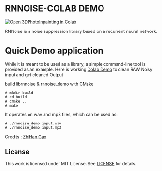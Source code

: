 # RNNOISE-COLAB DEMO

[![Open 3DPhotoInpainting in Colab](https://colab.research.google.com/assets/colab-badge.svg)](https://colab.research.google.com/drive/1lBx156kISjDKdMNZBV5UiPQNPLRN9Ld2)

RNNoise is a noise suppression library based on a recurrent neural network.

# Quick Demo application

While it is meant to be used as a library, a simple command-line tool is provided as an example. Here is working [Colab Demo](https://colab.research.google.com/drive/1lBx156kISjDKdMNZBV5UiPQNPLRN9Ld2?usp=sharing) to clean RAW Noisy input and get cleaned Output

build librnnoise & rnnoise_demo with CMake

```
# mkdir build
# cd build
# cmake ..
# make
```

It operates on wav and mp3 files, which can be used as:
```
# ./rnnoise_demo input.wav
# ./rnnoise_demo input.mp3
```


Credits : [ZhiHan Gao](https://github.com/cpuimage/rnnoise)

## License
This work is licensed under MIT License. See [LICENSE](LICENSE) for details. 
